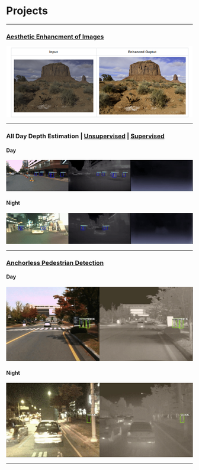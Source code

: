 # Projects
---
### [Aesthetic Enhancment of Images](https://anushl9o5.github.io/aesthetic)

![](aesthetic_samples/samples2.png)

---
### All Day Depth Estimation | [Unsupervised](https://anushl9o5.github.io/unsup_depth) | [Supervised](https://anushl9o5.github.io/sup_depth)    
#### Day

![](gifs/un_day_depth.gif)

#### Night

![](gifs/un_night_depth.gif)

--- 

### [Anchorless Pedestrian Detection](https://anushl9o5.github.io/pedestrian)
#### Day

![](gifs/day_fcos.gif)


#### Night

![](gifs/night_fcos.gif)

---
